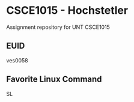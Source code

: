 # CSCE1015 - Hochstetler
Assignment repository for UNT CSCE1015
## EUID
ves0058

## Favorite Linux Command
SL
